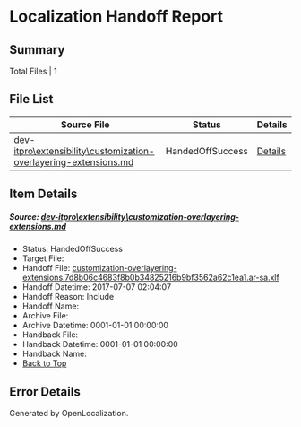 # <a name='report-top'></a> Localization Handoff Report

## Summary
 Total Files | 1

## File List
 Source File | Status | Details 
 ----------- | ------ | ------- 
 [dev-itpro\extensibility\customization-overlayering-extensions.md](https://github.com/OpenLocalizationTestOrg/AX-Docs-Sandbox/blob/3a502f0552a716d2bdaffa8eeb91b04f1674816f/dev-itpro/extensibility/customization-overlayering-extensions.md) | HandedOffSuccess | [Details](#f429956249f57898642051958c76209f1bf4189b0)

## Item Details
##### <a name='f429956249f57898642051958c76209f1bf4189b0'></a> Source: [dev-itpro\extensibility\customization-overlayering-extensions.md](https://github.com/OpenLocalizationTestOrg/AX-Docs-Sandbox/blob/3a502f0552a716d2bdaffa8eeb91b04f1674816f/dev-itpro/extensibility/customization-overlayering-extensions.md)
* Status: HandedOffSuccess
* Target File: 
* Handoff File: [customization-overlayering-extensions.7d8b06c4683f8b0b34825216b9bf3562a62c1ea1.ar-sa.xlf](https://github.com/OpenLocalizationTestOrg/AX-Docs-Sandbox.handoff/blob/b07ab3ba7667748f8230c04078b98a23663d7b7e/ol-handoff/OpenLocalizationTestOrg/AX-Docs-Sandbox.ar-sa/master/developer-content/customization-overlayering-extensions.7d8b06c4683f8b0b34825216b9bf3562a62c1ea1.ar-sa.xlf)
* Handoff Datetime: 2017-07-07 02:04:07
* Handoff Reason: Include
* Handoff Name: 
* Archive File: 
* Archive Datetime: 0001-01-01 00:00:00
* Handback File: 
* Handback Datetime: 0001-01-01 00:00:00
* Handback Name: 
* [Back to Top](#report-top)


## Error Details

Generated by OpenLocalization.
